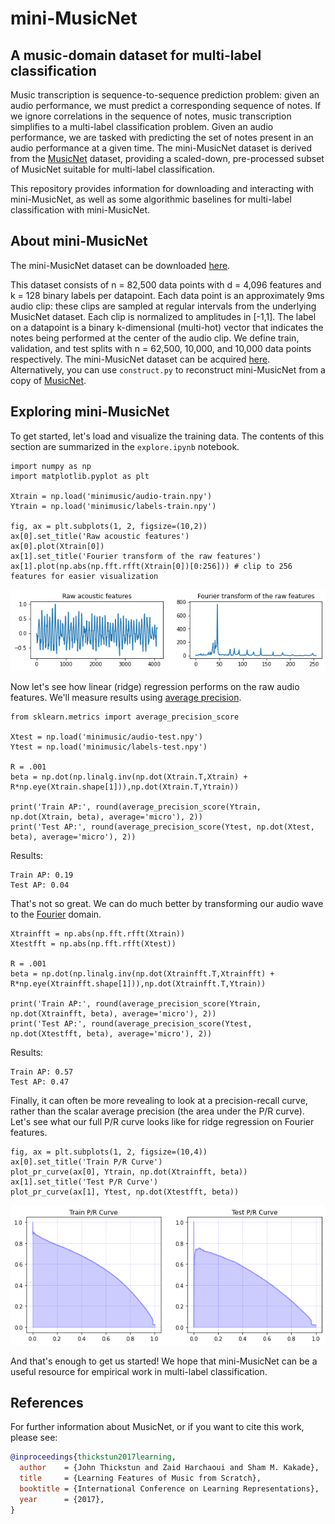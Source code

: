 # mini-MusicNet
## A music-domain dataset for multi-label classification

Music transcription is sequence-to-sequence prediction problem: given an audio performance, we must predict a corresponding sequence of notes.
If we ignore correlations in the sequence of notes, music transcription simplifies to a multi-label classification problem.
Given an audio performance, we are tasked with predicting the set of notes present in an audio performance at a given time.
The mini-MusicNet dataset is derived from the [MusicNet](https://zenodo.org/record/5120004) dataset, providing a scaled-down, pre-processed subset of MusicNet suitable for multi-label classification.

This repository provides information for downloading and interacting with mini-MusicNet, as well as some algorithmic baselines for multi-label classification with mini-MusicNet.

## About mini-MusicNet

The mini-MusicNet dataset can be downloaded [here](https://drive.google.com/drive/folders/10Cz6As5hiFkRZKA3hrv9qBH5tn0OC3H1?usp=sharing).

This dataset consists of n = 82,500 data points with d = 4,096 features and k = 128 binary labels per datapoint. Each data point is an approximately 9ms audio clip: these clips are sampled at regular intervals from the underlying MusicNet dataset. Each clip is normalized to amplitudes in [-1,1]. The label on a datapoint is a binary k-dimensional (multi-hot) vector that indicates the notes being performed at the center of the audio clip. We define train, validation, and test splits with n = 62,500, 10,000, and 10,000 data points respectively. The mini-MusicNet dataset can be acquired [here](https://drive.google.com/drive/folders/10Cz6As5hiFkRZKA3hrv9qBH5tn0OC3H1?usp=sharing). Alternatively, you can use `construct.py` to reconstruct mini-MusicNet from a copy of [MusicNet](https://zenodo.org/record/5120004).

## Exploring mini-MusicNet

To get started, let's load and visualize the training data. The contents of this section are summarized in the ``explore.ipynb`` notebook.

    import numpy as np
    import matplotlib.pyplot as plt

    Xtrain = np.load('minimusic/audio-train.npy')
    Ytrain = np.load('minimusic/labels-train.npy')

    fig, ax = plt.subplots(1, 2, figsize=(10,2))
    ax[0].set_title('Raw acoustic features')
    ax[0].plot(Xtrain[0])
    ax[1].set_title('Fourier transform of the raw features')
    ax[1].plot(np.abs(np.fft.rfft(Xtrain[0])[0:256])) # clip to 256 features for easier visualization

![](assets/features.png)

Now let's see how linear (ridge) regression performs on the raw audio features. We'll measure results using [average precision](https://scikit-learn.org/stable/modules/generated/sklearn.metrics.average_precision_score.html). 

    from sklearn.metrics import average_precision_score

    Xtest = np.load('minimusic/audio-test.npy')
    Ytest = np.load('minimusic/labels-test.npy')

    R = .001
    beta = np.dot(np.linalg.inv(np.dot(Xtrain.T,Xtrain) + R*np.eye(Xtrain.shape[1])),np.dot(Xtrain.T,Ytrain))

    print('Train AP:', round(average_precision_score(Ytrain, np.dot(Xtrain, beta), average='micro'), 2))
    print('Test AP:', round(average_precision_score(Ytest, np.dot(Xtest, beta), average='micro'), 2))

Results:

    Train AP: 0.19
    Test AP: 0.04

That's not so great. We can do much better by transforming our audio wave to the [Fourier](https://en.wikipedia.org/wiki/Fourier_transform) domain.

    Xtrainfft = np.abs(np.fft.rfft(Xtrain))
    Xtestfft = np.abs(np.fft.rfft(Xtest))

    R = .001
    beta = np.dot(np.linalg.inv(np.dot(Xtrainfft.T,Xtrainfft) + R*np.eye(Xtrainfft.shape[1])),np.dot(Xtrainfft.T,Ytrain))

    print('Train AP:', round(average_precision_score(Ytrain, np.dot(Xtrainfft, beta), average='micro'), 2))
    print('Test AP:', round(average_precision_score(Ytest, np.dot(Xtestfft, beta), average='micro'), 2))

Results:

    Train AP: 0.57
    Test AP: 0.47

Finally, it can often be more revealing to look at a precision-recall curve, rather than the scalar average precision (the area under the P/R curve). Let's see what our full P/R curve looks like for ridge regression on Fourier features.

    fig, ax = plt.subplots(1, 2, figsize=(10,4))
    ax[0].set_title('Train P/R Curve')
    plot_pr_curve(ax[0], Ytrain, np.dot(Xtrainfft, beta))
    ax[1].set_title('Test P/R Curve')
    plot_pr_curve(ax[1], Ytest, np.dot(Xtestfft, beta))

![](assets/fft_pr.png)

And that's enough to get us started! We hope that mini-MusicNet can be a useful resource for empirical work in multi-label classification.


## References

For further information about MusicNet, or if you want to cite this work, please see:

```bib
@inproceedings{thickstun2017learning,
  author    = {John Thickstun and Zaid Harchaoui and Sham M. Kakade},
  title     = {Learning Features of Music from Scratch},
  booktitle = {International Conference on Learning Representations},
  year      = {2017},
}
```

